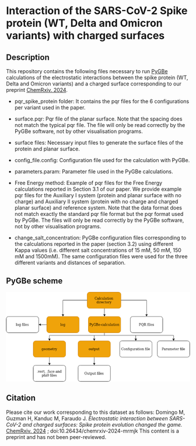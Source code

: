 # Interaction of the SARS-CoV-2 Spike protein (WT, Delta and Omicron variants) with charged surfaces
## Description
This repository contains the following files necessary to run [PyGBe](https://github.com/pygbe/pygbe) calculations of the electrostatic interactions between the spike protein (WT, Delta and Omicron variants) and a charged surface corresponding to our preprint [ChemRxiv. 2024](https://chemrxiv.org/engage/chemrxiv/article-details/66f19a2acec5d6c142f9dbe7).


- pqr_spike_protein folder: It contains the pqr files for the 6 configurations per variant used in the paper.

- surface.pqr: Pqr file of the planar surface. Note that the spacing does not match the typical pqr file. The file will only be read correctly by the PyGBe software, not by other visualisation programs.

- surface files: Necessary input files to generate the surface files of the protein and planar surface. 
  
- config_file.config: Configuration file used for the calculation with PyGBe.

- parameters.param: Parameter file used in the PyGBe calculations.

- Free Energy method: Example of pqr files for the Free Energy calculations reported in Section 3.1 of our paper. We provide example pqr files for the Auxiliary I system (protein and planar surface with no charge) and Auxiliary II system (protein with no charge and charged planar surface) and reference system. Note that the data format does not match exactly the standard pqr file format but the pqr format used by PyGBe. The files will only be read correctly by the PyGBe software, not by other visualisation programs.
  
- change_salt_concentration: PyGBe configuration files corresponding to the calculations reported in the paper (section 3.2) using different Kappa values (i.e. different salt concentrations of 15 mM, 50 mM, 150 mM and 1500mM). The same configuration files were used for the three different variants and distances of separation.

## PyGBe scheme
![alt text](https://github.com/soft-matter-theory-at-icmab-csic/spike_surface_electrostatics/blob/main/pygbe.drawio.png?raw=true)


## Citation

Please cite our work corresponding to this dataset as follows:
Domingo M, Guzman H, Kanduc M, Faraudo J. *Electrostatic interaction between SARS-CoV-2 and charged surfaces: Spike protein evolution changed the game.* [ChemRxiv. 2024](https://chemrxiv.org/engage/chemrxiv/article-details/66f19a2acec5d6c142f9dbe7) ; doi:10.26434/chemrxiv-2024-mrmjk This content is a preprint and has not been peer-reviewed.
